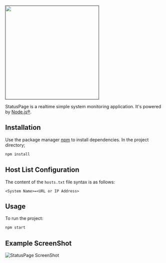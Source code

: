 
[<img src="https://gist.githubusercontent.com/omereryilmaz/30436aefb00b7532cf9d8f21b694907b/raw/e0deb597b275f3087c5fe8cedd3f203920027439/statuspage-banner.png" width="300"/>]()

StatusPage is a realtime simple system monitoring application. It's powered by [Node.js®](https://nodejs.org/).

## Installation

Use the package manager [npm](https://www.npmjs.com) to install dependencies. In the project directory;

```bash
npm install
```

## Host List Configuration
The content of the `hosts.txt` file syntax is as follows:

```text
<System Name>=<URL or IP Address>
```


## Usage

To run the project:

```bash
npm start
```

## Example ScreenShot
![StatusPage ScreenShot](https://gist.githubusercontent.com/omereryilmaz/7f5c273b2e38338b64ef6e9cd4fadb51/raw/8b9d5ac381a0211d8c5c6aa71a7714eb269de1ee/statuspage-ss.gif)